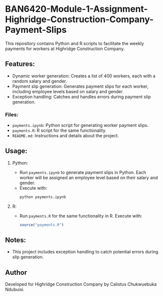 # BAN6420-Module-1-Assignment-Highridge-Construction-Company-Payment-Slips

This repository contains Python and R scripts to facilitate the weekly payments for workers at Highridge Construction Company.

## Features:
- Dynamic worker generation: Creates a list of 400 workers, each with a random salary and gender.
- Payment slip generation: Generates payment slips for each worker, including employee levels based on salary and gender.
- Exception handling: Catches and handles errors during payment slip generation.

### Files:
- `payments.ipynb`: Python script for generating worker payment slips.
- `payments.R`: R script for the same functionality.
- `README.md`: Instructions and details about the project.

## Usage:
1. Python:
   - Run `payments.ipynb` to generate payment slips in Python. Each worker will be assigned an employee level based on their salary and gender.
   - Execute with:
     ```bash
     python payments.ipynb
     ```

2. R:
   - Run `payments.R` for the same functionality in R. Execute with:
     ```r
     source("payments.R")
     ```

## Notes:
- This project includes exception handling to catch potential errors during slip generation.

## Author
Developed for Highridge Construction Company by Calistus Chukwuebuka Ndubuisi.
